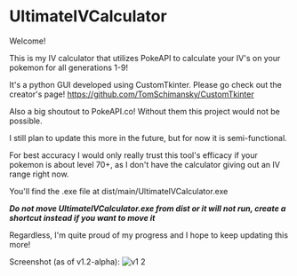 # UltimateIVCalculator

Welcome!

This is my IV calculator that utilizes PokeAPI to calculate your IV's on your pokemon for all generations 1-9!

It's a python GUI developed using CustomTkinter. Please go check out the creator's page! https://github.com/TomSchimansky/CustomTkinter

Also a big shoutout to PokeAPI.co! Without them this project would not be possible.

I still plan to update this more in the future, but for now it is semi-functional.

For best accuracy I would only really trust this tool's efficacy if your pokemon is about level 70+, as I don't have the calculator giving out an IV range right now.

You'll find the .exe file at dist/main/UltimateIVCalculator.exe

***Do not move UltimateIVCalculator.exe from dist or it will not run, create a shortcut instead if you want to move it***

Regardless, I'm quite proud of my progress and I hope to keep updating this more!

Screenshot (as of v1.2-alpha):
![v1 2](https://user-images.githubusercontent.com/95665048/230831217-ed9560dd-00b9-4572-9906-023daf9dc68f.PNG)

